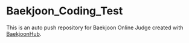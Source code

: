 # Baekjoon_Coding_Test
This is an auto push repository for Baekjoon Online Judge created with [BaekjoonHub](https://github.com/BaekjoonHub/BaekjoonHub).
